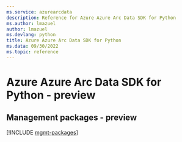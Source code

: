 ```yaml
---
ms.service: azurearcdata
description: Reference for Azure Azure Arc Data SDK for Python
ms.author: lmazuel
author: lmazuel
ms.devlang: python
title: Azure Azure Arc Data SDK for Python
ms.data: 09/30/2022
ms.topic: reference
---
```

# Azure Azure Arc Data SDK for Python - preview

## Management packages - preview
[!INCLUDE [mgmt-packages](azure-arc-data-mgmt-index.md)]